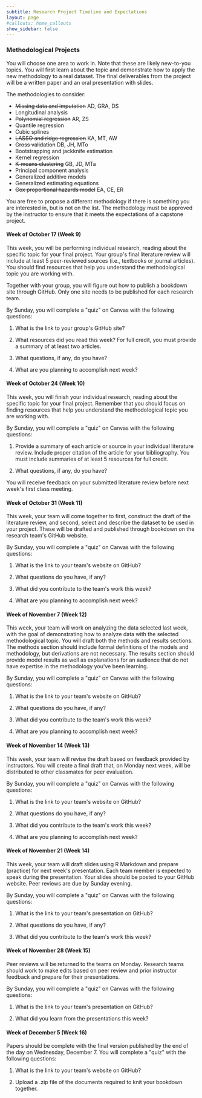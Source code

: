 ```yaml
---
subtitle: Research Project Timeline and Expectations 
layout: page
#callouts: home_callouts
show_sidebar: false
---
```


### Methodological Projects

You will choose one area to work in. Note that these are likely new-to-you topics. You will first learn about the topic and demonstrate how to apply the new methodology to a real dataset. The final deliverables from the project will be a written paper and an oral presentation with slides. 

The methodologies to consider:

  - ~~Missing data and imputation~~ AD, GRA, DS
  - Longitudinal analysis
  - ~~Polynomial regression~~ AR, ZS
  - Quantile regression
  - Cubic splines
  - ~~LASSO and ridge regression~~ KA, MT, AW
  - ~~Cross validation~~ DB, JH, MTo
  - Bootstrapping and jackknife estimation
  - Kernel regression
  - ~~K-means clustering~~ GB, JD, MTa
  - Principal component analysis
  - Generalized additive models
  - Generalized estimating equations
  - ~~Cox proportional hazards model~~ EA, CE, ER
  
You are free to propose a different methodology if there is something you are interested in, but is not on the list. The methodology must be approved by the instructor to ensure that it meets the expectations of a capstone project.

#### Week of October 17 (Week 9)

This week, you will be performing individual research, reading about the specific topic for your final project. Your group's final literature review will include at least 5 peer-reviewed sources (i.e., textbooks or journal articles). You should find resources that help you understand the methodological topic you are working with.

Together with your group, you will figure out how to publish a bookdown site through GitHub. Only one site needs to be published for each research team.

By Sunday, you will complete a "quiz" on Canvas with the following questions:

  1. What is the link to your group's GitHub site?
  
  2. What resources did you read this week? For full credit, you must provide a summary of at least two articles.
  
  3. What questions, if any, do you have?
  
  4. What are you planning to accomplish next week?
  
#### Week of October 24 (Week 10)

This week, you will finish your individual research, reading about the specific topic for your final project. Remember that you should focus on finding resources that help you understand the methodological topic you are working with.

By Sunday, you will complete a "quiz" on Canvas with the following questions:

  1. Provide a summary of each article or source in your individual literature review. Include proper citation of the article for your bibliography. You must include summaries of at least 5 resources for full credit.
  
  2. What questions, if any, do you have?
  
You will receive feedback on your submitted literature review before next week's first class meeting.

#### Week of October 31 (Week 11)

This week, your team will come together to first, construct the draft of the literature review, and second, select and describe the dataset to be used in your project. These will be drafted and published through bookdown on the research team's GitHub website. 

By Sunday, you will complete a "quiz" on Canvas with the following questions:

  1. What is the link to your team's website on GitHub?
  
  2. What questions do you have, if any?
  
  3. What did you contribute to the team's work this week?
  
  4. What are you planning to accomplish next week?
  
#### Week of November 7 (Week 12)

This week, your team will work on analyzing the data selected last week, with the goal of demonstrating how to analyze data with the selected methodological topic. You will draft both the methods and results sections. The methods section should include formal definitions of the models and methodology, but derivations are not necessary. The results section should provide model results as well as explanations for an audience that do not have expertise in the methodology you've been learning.

By Sunday, you will complete a "quiz" on Canvas with the following questions:

  1. What is the link to your team's website on GitHub?
  
  2. What questions do you have, if any?
  
  3. What did you contribute to the team's work this week?
  
  4. What are you planning to accomplish next week?
  
#### Week of November 14 (Week 13)

This week, your team will revise the draft based on feedback provided by instructors. You will create a final draft that, on Monday next week, will be distributed to other classmates for peer evaluation.

By Sunday, you will complete a "quiz" on Canvas with the following questions:

  1. What is the link to your team's website on GitHub?
  
  2. What questions do you have, if any?
  
  3. What did you contribute to the team's work this week?
  
  4. What are you planning to accomplish next week?

#### Week of November 21 (Week 14)

This week, your team will draft slides using R Markdown and prepare (practice) for next week's presentation. Each team member is expected to speak during the presentation. Your slides should be posted to your GitHub website. Peer reviews are due by Sunday evening.

By Sunday, you will complete a "quiz" on Canvas with the following questions:

  1. What is the link to your team's presentation on GitHub?
  
  2. What questions do you have, if any?
  
  3. What did you contribute to the team's work this week?

#### Week of November 28 (Week 15)

Peer reviews will be returned to the teams on Monday. Research teams should work to make edits based on peer review and prior instructor feedback and prepare for their presentations. 

By Sunday, you will complete a "quiz" on Canvas with the following questions:

  1. What is the link to your team's presentation on GitHub?
  
  2. What did you learn from the presentations this week?

#### Week of December 5 (Week 16) 

Papers should be complete with the final version published by the end of the day on Wednesday, December 7. You will complete a "quiz" with the following questions:

  1. What is the link to your team's website on GitHub?
  
  2. Upload a .zip file of the documents required to knit your bookdown together.
